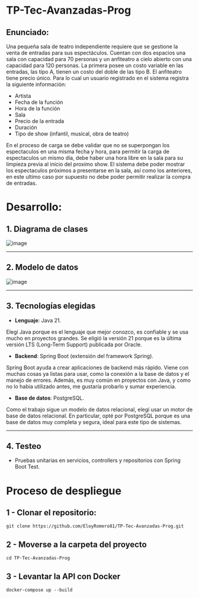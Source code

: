 # TP-Tec-Avanzadas-Prog
## Enunciado:
Una pequeña sala de teatro independiente requiere que se gestione la venta de entradas para sus espectáculos. Cuentan con dos espacios una sala con capacidad para 70 personas y un anfiteatro a cielo abierto con una capacidad para 120 personas. La primera posee un costo variable en las entradas, las tipo A, tienen un costo del doble de las tipo B. El anfiteatro tiene precio único.
Para lo cual un usuario registrado en el sistema registra la siguiente información:
- Artista
- Fecha de la función
- Hora de la función
- Sala
- Precio de la entrada
- Duración
- Tipo de show (infantil, musical, obra de teatro)

En el proceso de carga se debe validar que no se superpongan los espectaculos en una misma fecha y hora, para permitir la carga de espectaculos un mismo día, debe haber una hora libre en la sala para su limpieza previa al inicio del proximo show. El sistema debe poder mostrar los espectaculos próximos a presentarse en la sala, así como los anteriores, en este ultimo caso por supuesto no debe poder permitir realizar la compra de entradas.

# Desarrollo:
## 1. **Diagrama de clases**

![image](https://github.com/user-attachments/assets/cb79e194-4599-4a30-8089-67dd3b2bc5a7)

---

## 2. **Modelo de datos**

![image](https://github.com/user-attachments/assets/ce049bc1-53c8-4460-bd7f-96ea34048597)

---

## 3. **Tecnologías elegidas**

- **Lenguaje**: Java 21.

Elegí Java porque es el lenguaje que mejor conozco, es confiable y se usa mucho en proyectos grandes. Se eligió la versión 21 porque es la última versión LTS (Long-Term Support) publicada por Oracle.

- **Backend**: Spring Boot (extensión del framework Spring).

Spring Boot ayuda a crear aplicaciones de backend más rápido. Viene con muchas cosas ya listas para usar, como la conexión a la base de datos y el manejo de errores. Además, es muy común en proyectos con Java, y como no lo habia utilizado antes, me gustaría probarlo y sumar experiencia.

- **Base de datos**: PostgreSQL.

Como el trabajo sigue un modelo de datos relacional, elegí usar un motor de base de datos relacional. En particular, opté por PostgreSQL porque es una base de datos muy completa y segura, ideal para este tipo de sistemas.

---

## 4. **Testeo**

- Pruebas unitarias en servicios, controllers y repositorios con Spring Boot Test.


# Proceso de despliegue

## 1 - Clonar el repositorio:
```git clone https://github.com/EloyRomero81/TP-Tec-Avanzadas-Prog.git```

## 2 - Moverse a la carpeta del proyecto
```cd TP-Tec-Avanzadas-Prog```

## 3 - Levantar la API con Docker
```docker-compose up --build```


